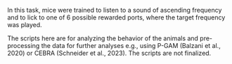 In this task, mice were trained to listen to a sound of ascending frequency and to lick to one of 6 possible rewarded ports, where the target frequency was played. 

The scripts here are for analyzing the behavior of the animals and pre-processing the data for further analyses e.g., using P-GAM (Balzani et al., 2020) or CEBRA (Schneider et al., 2023). The scripts are not finalized.

 